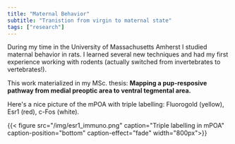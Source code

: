 ```yaml
---
title: "Maternal Behavior"
subtitle: "Tranistion from virgin to maternal state"
tags: ["research"]
---
```


During my time in the University of Massachusetts Amherst I studied maternal behavior in rats. I learned several new techniques and had my first experience working with rodents (actually switched from invertebrates to vertebrates!). 

This work materialized in my MSc. thesis: **Mapping a pup-resposive pathway from medial preoptic area to ventral tegmental area.**

Here's a nice picture of the mPOA with triple labelling: Fluorogold (yellow), Esr1 (red), c-Fos (white). 


{{< figure src="/img/esr1_immuno.png" 
    caption="Triple labelling in mPOA" 
    caption-position="bottom" 
    caption-effect="fade"
    width="800px">}}